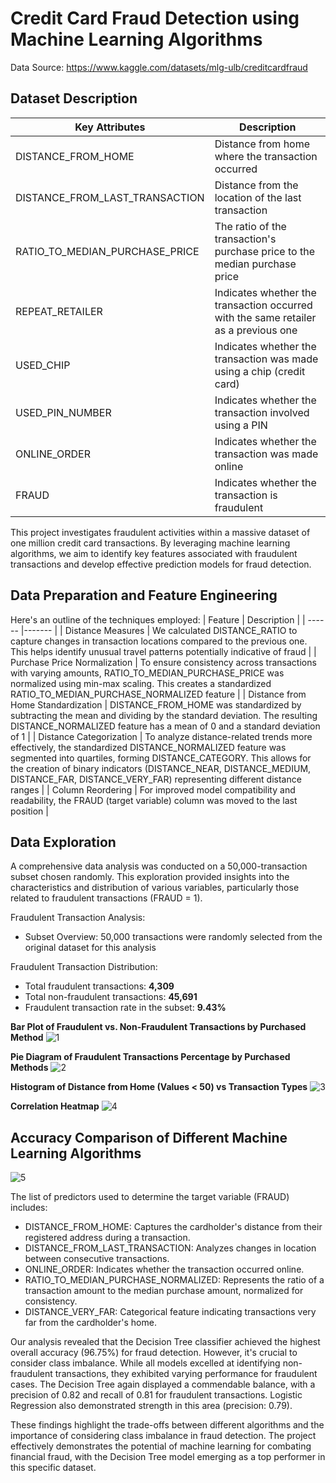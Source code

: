 # Credit Card Fraud Detection using Machine Learning Algorithms

Data Source: https://www.kaggle.com/datasets/mlg-ulb/creditcardfraud

## **Dataset Description**
| Key Attributes | Description |
|--------------|-----------|
| DISTANCE_FROM_HOME | Distance from home where the transaction occurred |
| DISTANCE_FROM_LAST_TRANSACTION | Distance from the location of the last transaction |
| RATIO_TO_MEDIAN_PURCHASE_PRICE | The ratio of the transaction's purchase price to the median purchase price |
| REPEAT_RETAILER | Indicates whether the transaction occurred with the same retailer as a previous one |
| USED_CHIP | Indicates whether the transaction was made using a chip (credit card) |
| USED_PIN_NUMBER | Indicates whether the transaction involved using a PIN |
| ONLINE_ORDER | Indicates whether the transaction was made online |
| FRAUD | Indicates whether the transaction is fraudulent | 

This project investigates fraudulent activities within a massive dataset of one million credit card transactions. By leveraging machine learning algorithms, we aim to identify key features associated with fraudulent transactions and develop effective prediction models for fraud detection.

## **Data Preparation and Feature Engineering**
Here's an outline of the techniques employed:
  | Feature | Description |
  | ------ |------- |
  | Distance Measures | We calculated DISTANCE_RATIO to capture changes in transaction locations compared to the previous one. This helps identify unusual travel patterns potentially indicative of fraud | 
  | Purchase Price Normalization | To ensure consistency across transactions with varying amounts, RATIO_TO_MEDIAN_PURCHASE_PRICE was normalized using min-max scaling. This creates a standardized RATIO_TO_MEDIAN_PURCHASE_NORMALIZED feature |
  | Distance from Home Standardization | DISTANCE_FROM_HOME was standardized by subtracting the mean and dividing by the standard deviation. The resulting DISTANCE_NORMALIZED feature has a mean of 0 and a standard deviation of 1 |
  | Distance Categorization | To analyze distance-related trends more effectively, the standardized DISTANCE_NORMALIZED feature was segmented into quartiles, forming DISTANCE_CATEGORY. This allows for the creation of binary indicators (DISTANCE_NEAR,               DISTANCE_MEDIUM, DISTANCE_FAR, DISTANCE_VERY_FAR) representing different distance ranges |
  | Column Reordering | For improved model compatibility and readability, the FRAUD (target variable) column was moved to the last position |

## **Data Exploration**
A comprehensive data analysis was conducted on a 50,000-transaction subset chosen randomly. This exploration provided insights into the characteristics and distribution of various variables, particularly those related to fraudulent transactions (FRAUD = 1).

Fraudulent Transaction Analysis:
- Subset Overview: 50,000 transactions were randomly selected from the original dataset for this analysis 
  
Fraudulent Transaction Distribution:
- Total fraudulent transactions: **4,309** 
- Total non-fraudulent transactions: **45,691** 
- Fraudulent transaction rate in the subset: **9.43%**

**Bar Plot of Fraudulent vs. Non-Fraudulent Transactions by Purchased Method**
![1](https://github.com/tahmidilahi/credit_card_fraud_detection_algorithm/assets/170153132/95745d8e-a524-46c0-a69a-ef9f6ac7dc22)

**Pie Diagram of Fraudulent Transactions Percentage by Purchased Methods**
![2](https://github.com/tahmidilahi/credit_card_fraud_detection_algorithm/assets/170153132/3f03b51b-d3f9-4985-956c-60b05a810594)

**Histogram of Distance from Home (Values < 50) vs Transaction Types**
![3](https://github.com/tahmidilahi/credit_card_fraud_detection_algorithm/assets/170153132/f2cb969a-4609-48ad-9100-0954899ccf7e)

**Correlation Heatmap**
![4](https://github.com/tahmidilahi/credit_card_fraud_detection_algorithm/assets/170153132/e6b6b55b-a62d-4ab3-a6d4-061af44fbc2d)

## **Accuracy Comparison of Different Machine Learning Algorithms**
![5](https://github.com/tahmidilahi/credit_card_fraud_detection_algorithm/assets/170153132/ceaa4f12-69ab-449d-85a7-ecb99d3552cd)

The list of predictors used to determine the target variable (FRAUD) includes:

- DISTANCE_FROM_HOME: Captures the cardholder's distance from their registered address during a transaction.
- DISTANCE_FROM_LAST_TRANSACTION: Analyzes changes in location between consecutive transactions.
- ONLINE_ORDER: Indicates whether the transaction occurred online.
- RATIO_TO_MEDIAN_PURCHASE_NORMALIZED: Represents the ratio of a transaction amount to the median purchase amount, normalized for consistency.
- DISTANCE_VERY_FAR: Categorical feature indicating transactions very far from the cardholder's home.
  
Our analysis revealed that the Decision Tree classifier achieved the highest overall accuracy (96.75%) for fraud detection. However, it's crucial to consider class imbalance. While all models excelled at identifying non-fraudulent transactions, they exhibited varying performance for fraudulent cases. The Decision Tree again displayed a commendable balance, with a precision of 0.82 and recall of 0.81 for fraudulent transactions. Logistic Regression also demonstrated strength in this area (precision: 0.79).

These findings highlight the trade-offs between different algorithms and the importance of considering class imbalance in fraud detection.
The project effectively demonstrates the potential of machine learning for combating financial fraud, with the Decision Tree model emerging as a top performer in this specific dataset.
